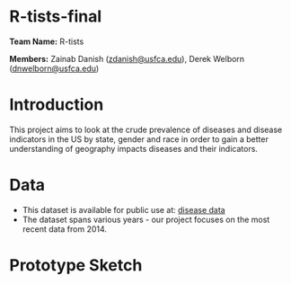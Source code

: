 # R-tists-final


**Team Name:** R-tists

**Members:** Zainab Danish (zdanish@usfca.edu), Derek Welborn (dnwelborn@usfca.edu)

# Introduction

This project aims to look at the crude prevalence of diseases and disease indicators in the US by state, gender and race in order to gain a better understanding of geography impacts diseases and their indicators.

# Data

* This dataset is available for public use at: [disease data](https://catalog.data.gov/dataset/u-s-chronic-disease-indicators-cdi-e50c9)
* The dataset spans various years - our project focuses on the most recent data from 2014.


# Prototype Sketch





